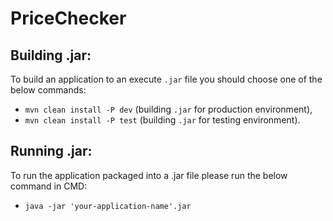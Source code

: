 # PriceChecker

## Building .jar:

To build an application to an execute <code>.jar</code> file you should choose one of the below commands:

- <code>mvn clean install -P dev</code> (building <code>.jar</code> for production environment),
- <code>mvn clean install -P test</code> (building <code>.jar</code> for testing environment).

## Running .jar:

To run the application packaged into a .jar file please run the below command in CMD:
- <code>java -jar 'your-application-name'.jar</code>

